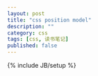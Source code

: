 ```yaml
---
layout: post
title: "css position model"
description: ""
category: css
tags: [css, 读书笔记]
published: false
---
```

{% include JB/setup %}
